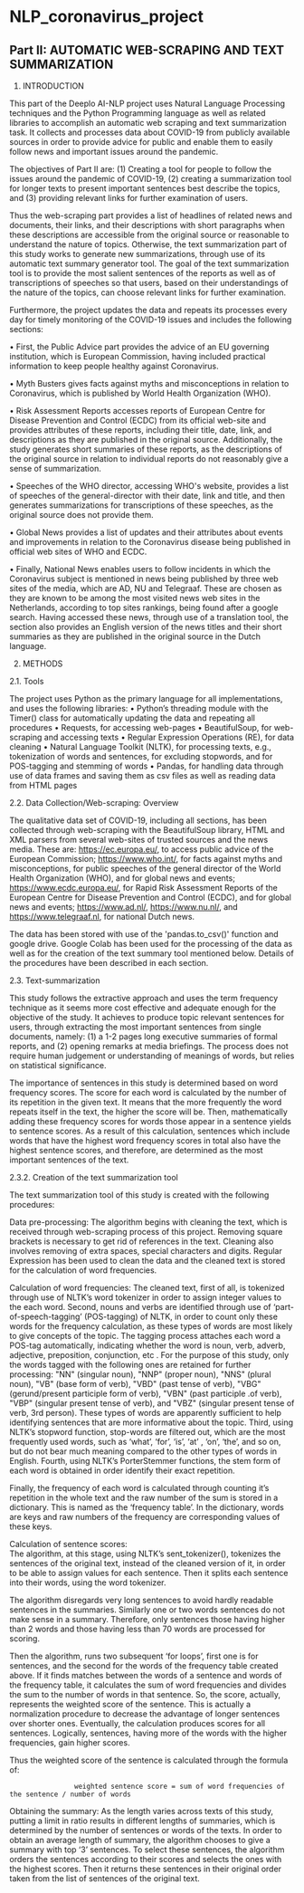 # NLP_coronavirus_project
## Part II: AUTOMATIC WEB-SCRAPING AND TEXT SUMMARIZATION


1. INTRODUCTION


This part of the Deeplo AI-NLP project uses Natural Language Processing techniques and the Python Programming language as well as related libraries to accomplish an automatic web scraping and text summarization task. It collects and processes data about COVID-19 from publicly available sources in order to provide advice for public and enable them to easily follow news and important issues around the pandemic.  

The objectives of Part II are: (1) Creating a tool for people to follow the issues around the pandemic of COVID-19, (2) creating a summarization tool for longer texts to present important sentences best describe the topics, and (3) providing relevant links for further examination of users.

Thus the web-scraping part provides a list of headlines of related news and documents, their links, and their descriptions with short paragraphs when these descriptions are accessible from the original source or reasonable to understand the nature of topics.  Otherwise, the text summarization part of this study works to generate new summarizations, through use of its automatic text summary generator tool. The goal of the text summarization tool is to provide the most salient sentences of the reports as well as of transcriptions of speeches so that users, based on their understandings of the nature of the topics, can choose relevant links for further examination. 

Furthermore, the project updates the data and repeats its processes every day for timely monitoring of the COVID-19 issues and includes the following sections:

•	First, the Public Advice part provides the advice of an EU governing institution, which is European Commission, having included practical information to keep people healthy against Coronavirus. 

•	Myth Busters gives facts against myths and misconceptions in relation to Coronavirus, which is published by World Health Organization (WHO).

•	Risk Assessment Reports accesses reports of European Centre for Disease Prevention and Control (ECDC) from its official web-site and provides attributes of these reports, including their title, date, link, and descriptions as they are published in the original source. Additionally, the study generates short summaries of these reports, as the descriptions of the original source in relation to individual reports do not reasonably give a sense of summarization. 

•	Speeches of the WHO director, accessing WHO's website, provides a list of speeches of the general-director with their date, link and title, and then generates summarizations for transcriptions of these speeches, as the original source does not provide them. 

•	Global News provides a list of updates and their attributes about events and improvements in relation to the Coronavirus disease being published in official web sites of WHO and ECDC.

•	Finally, National News enables users to follow incidents in which the Coronavirus subject is mentioned in news being published by three web sites of the media, which are AD, NU and Telegraaf. These are chosen as they are known to be among the most visited news web sites in the Netherlands, according to top sites rankings, being found after a google search. Having accessed these news, through use of a translation tool, the section also provides an English version of the news titles and their short summaries as they are published in the original source in the Dutch language.


2. METHODS


2.1. Tools

The project uses Python as the primary language for all implementations, and uses the following libraries: 
•	Python’s threading module with the Timer() class for automatically updating the data and repeating all procedures
•	Requests, for accessing web-pages
•	BeautifulSoup, for web-scraping and accessing texts
•	Regular Expression Operations (RE), for data cleaning 
•	Natural Language Toolkit (NLTK), for processing texts, e.g., tokenization of words and sentences, for excluding stopwords, and for POS-tagging and stemming of words
•	Pandas, for handling data through use of data frames and saving them as csv files as well as reading data from HTML pages

2.2. Data Collection/Web-scraping: Overview

The qualitative data set of COVID-19, including all sections, has been collected through web-scraping with the BeautifulSoup library, HTML and XML parsers from several web-sites of trusted sources and the news media. These are: https://ec.europa.eu/, to access public advice of the European Commission; https://www.who.int/, for facts against myths and misconceptions, for public speeches of the general director of the World Health Organization (WHO), and for global news and events; https://www.ecdc.europa.eu/, for Rapid Risk Assessment Reports of the European Centre for Disease Prevention and Control (ECDC), and for global news and events; https://www.ad.nl/, https://www.nu.nl/, and https://www.telegraaf.nl, for national Dutch news.

The data has been stored with use of the 'pandas.to_csv()' function and google drive. Google Colab has been used for the processing of the data as well as for the creation of the text summary tool mentioned below. Details of the procedures have been described in each section.

2.3. Text-summarization 

This study follows the extractive approach and uses the term frequency technique as it seems more cost effective and adequate enough for the objective of the study. It achieves to produce topic relevant sentences for users, through extracting the most important sentences from single documents, namely: (1) a 1-2 pages long executive summaries of formal reports, and (2) opening remarks at media briefings. The process does not require human judgement or understanding of meanings of words, but relies on statistical significance. 

The importance of sentences in this study is determined based on word frequency scores. The score for each word is calculated by the number of its repetition in the given text. It means that the more frequently the word repeats itself in the text, the higher the score will be. Then, mathematically adding these frequency scores for words those appear in a sentence yields to sentence scores. As a result of this calculation, sentences which include words that have the highest word frequency scores in total also have the highest sentence scores, and therefore, are determined as the most important sentences of the text.

2.3.2. Creation of the text summarization tool

The text summarization tool of this study is created with the following procedures: 

Data pre-processing:
The algorithm begins with cleaning the text, which is received through web-scraping process of this project. Removing square brackets is necessary to get rid of references in the text. Cleaning also involves removing of extra spaces, special characters and digits. Regular Expression has been used to clean the data and the cleaned text is stored for the calculation of word frequencies.

Calculation of word frequencies:
The cleaned text, first of all, is tokenized through use of NLTK’s word tokenizer in order to assign integer values to the each word. Second, nouns and verbs are identified through use of ‘part-of-speech-tagging’ (POS-tagging) of NLTK, in order to count only these words for the frequency calculation, as these types of words are most likely to give concepts of the topic. The tagging process attaches each word a POS-tag automatically, indicating whether the word is noun, verb, adverb, adjective, preposition, conjunction, etc . For the purpose of this study, only the words tagged with the following ones are retained for further processing: "NN" (singular noun), "NNP" (proper noun), "NNS" (plural noun), "VB" (base form of verb), "VBD" (past tense of verb), "VBG" (gerund/present participle form of verb), "VBN" (past participle .of verb), "VBP" (singular present tense of verb), and "VBZ" (singular present tense of verb, 3rd person). These types of words are apparently sufficient to help identifying sentences that are more informative about the topic. 
Third, using NLTK’s stopword function, stop-words are filtered out, which are the most frequently used words, such as ‘what’, ‘for’, ‘is’, ‘at’ , ‘on’, ‘the’, and so on, but do not bear much meaning compared to the other types of words in English. Fourth, using NLTK’s PorterStemmer functions, the stem form of each word is obtained in order identify their exact repetition. 

Finally, the frequency of each word is calculated through counting it’s repetition in the whole text and the raw number of the sum is stored in a dictionary. This is named as the ‘frequency table’. In the dictionary, words are keys and raw numbers of the frequency are corresponding values of these keys.

Calculation of sentence scores:  
The algorithm, at this stage, using NLTK’s sent_tokenizer(), tokenizes the sentences of the original text, instead of the cleaned version of it, in order to be able to assign values for each sentence.  Then it splits each sentence into their words, using the word tokenizer.

The algorithm disregards very long sentences to avoid hardly readable sentences in the summaries. Similarly one or two words sentences do not make sense in a summary. Therefore, only sentences those having higher than 2 words and those having less than 70 words are processed for scoring. 
 
Then the algorithm, runs two subsequent ‘for loops’, first one is for sentences, and the second for the words of the frequency table created above. If it finds matches between the words of a sentence and words of the frequency table, it calculates the sum of word frequencies and divides the sum to the number of words in that sentence. So, the score, actually, represents the weighted score of the sentence. This is actually a normalization procedure to decrease the advantage of longer sentences over shorter ones. Eventually, the calculation produces scores for all sentences. Logically, sentences, having more of the words with the higher frequencies, gain higher scores.  

Thus the weighted score of the sentence is calculated through the formula of:

                    weighted sentence score = sum of word frequencies of the sentence / number of words

Obtaining the summary: 
As the length varies across texts of this study, putting a limit in ratio results in different lengths of summaries, which is determined by the number of sentences or words of the texts. In order to obtain an average length of summary, the algorithm chooses to give a summary with top ‘3’ sentences. To select these sentences, the algorithm orders the sentences according to their scores and selects the ones with the highest scores. Then it returns these sentences in their original order taken from the list of sentences of the original text. 
